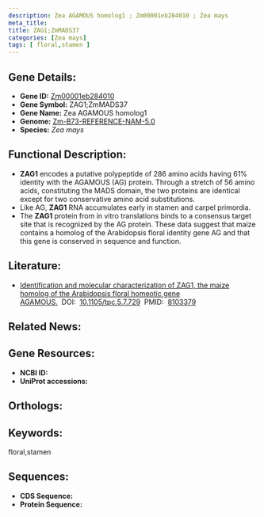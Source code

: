 ```yaml
---
description: Zea AGAMOUS homolog1 ; Zm00001eb284010 ; Zea mays
meta_title:
title: ZAG1;ZmMADS37
categories: [Zea mays]
tags: [ floral,stamen ]
---
```


## Gene Details:
- **Gene ID:**	[Zm00001eb284010]()
- **Gene Symbol:** ZAG1;ZmMADS37
- **Gene Name:** Zea AGAMOUS homolog1
- **Genome:** [Zm-B73-REFERENCE-NAM-5.0]()
- **Species:** *Zea mays*

## Functional Description:
   - **ZAG1** encodes a putative polypeptide of 286 amino acids having 61% identity with the AGAMOUS (AG) protein. Through a stretch of 56 amino acids, constituting the MADS domain, the two proteins are identical except for two conservative amino acid substitutions.
   - Like AG, **ZAG1** RNA accumulates early in stamen and carpel primordia.
   - The **ZAG1** protein from in vitro translations binds to a consensus target site that is recognized by the AG protein. These data suggest that maize contains a homolog of the Arabidopsis floral identity gene AG and that this gene is conserved in sequence and function.

## Literature:
   - [Identification and molecular characterization of ZAG1, the maize homolog of the Arabidopsis floral homeotic gene AGAMOUS.]( https://academic.oup.com/plcell/article/5/7/729/5984525?login=false)&nbsp;&nbsp;DOI:&nbsp;&nbsp;[10.1105/tpc.5.7.729](https://academic.oup.com/plcell/article/5/7/729/5984525?login=false)&nbsp;&nbsp;PMID:&nbsp;&nbsp;[8103379](https://pubmed.ncbi.nlm.nih.gov/8103379/)

## Related News:

## Gene Resources:
- **NCBI ID:** [](https://www.ncbi.nlm.nih.gov/gene/?term=)
- **UniProt accessions:** [](https://www.uniprot.org/uniprotkb//entry)

## Orthologs:

## Keywords:
floral,stamen

## Sequences:
- **CDS Sequence:**
- **Protein Sequence:**
